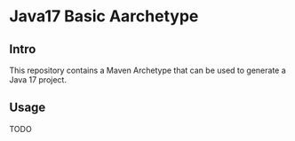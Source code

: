 # Java17 Basic Aarchetype

## Intro

This repository contains a Maven Archetype that can be used to generate a Java 17 project.

## Usage

TODO
